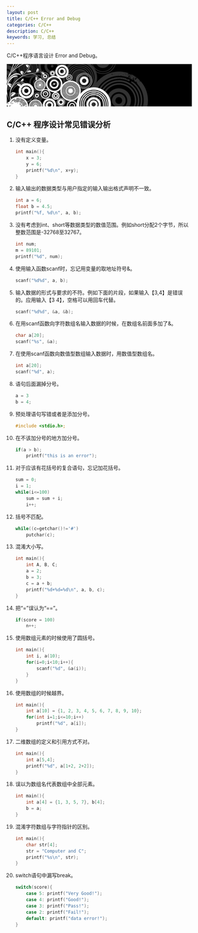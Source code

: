 ```yaml
---
layout: post
title: C/C++ Error and Debug
categories: C/C++
description: C/C++
keywords: 学习, 总结
---
```


C/C++程序语言设计 Error and Debug。

![](/images/discovery/A0116.png)

## C/C++ 程序设计常见错误分析

1. 没有定义变量。

    ```c
    int main(){
        x = 3;
        y = 6;
        printf("%d\n", x+y);
    }
    ```

2. 输入输出的数据类型与用户指定的输入输出格式声明不一致。

    ```c
    int a = 6;
    float b = 4.5;
    printf("%f, %d\n", a, b);
    ```

3. 没有考虑到int、short等数据类型的数值范围。例如short分配2个字节，所以整数范围是-32768至32767。

    ```c
    int num;
    m = 89101;
    printf("%d", num);
    ```

4. 使用输入函数scanf时，忘记用变量的取地址符号&。

    ```c
    scanf("%d%d", a, b);
    ```

5. 输入数据的形式与要求的不符。例如下面的片段，如果输入【3,4】是错误的。应用输入【3 4】，空格可以用回车代替。

    ```c
    scanf("%d%d", &a, &b);
    ```

6. 在用scanf函数向字符数组名输入数据的时候，在数组名前面多加了&。

    ```c
    char a[20];
    scanf("%s", &a);
    ```

7. 在使用scanf函数向数值型数组输入数据时，用数值型数组名。

    ```c
    int a[20];
    scanf("%d", a);
    ```

8. 语句后面漏掉分号。

    ```c
    a = 3
    b = 4;
    ```

9. 预处理语句写错或者是添加分号。

    ```c
    #include <stdio.h>;
    ```

10. 在不该加分号的地方加分号。

    ```c
    if(a > b);
        printf("this is an error");
    ```

11. 对于应该有花括号的复合语句，忘记加花括号。

    ```c
    sum = 0;
    i = 1;
    while(i<=100)
        sum = sum + i;
        i++;
    ```

12. 括号不匹配。

    ```c
    while((c=getchar()!='#')
        putchar(c);
    ```

13. 混淆大小写。

    ```c
    int main(){
        int A, B, C;
        a = 2;
        b = 3;
        c = a + b;
        printf("%d+%d=%d\n", a, b, c);
    }
    ```

14. 把“=”误认为“==”。

    ```c
    if(score = 100)
        n++;
    ```

15. 使用数组元素的时候使用了圆括号。

    ```c
    int main(){
        int i, a(10);
        for(i=0;i<10;i++){
            scanf("%d", &a(i));
        }
    }
    ```

16. 使用数组的时候越界。

    ```c
    int main(){
        int a[10] = {1, 2, 3, 4, 5, 6, 7, 8, 9, 10};
        for(int i=1;i<=10;i++)
            printf("%d", a[i]);
    }
    ```

17. 二维数组的定义和引用方式不对。

    ```c
    int main(){
        int a[5,4];
        printf("%d", a[1+2, 2+2]);
    }
    ```

18. 误以为数组名代表数组中全部元素。

    ```c
    int main(){
        int a[4] = {1, 3, 5, 7}, b[4];
        b = a;
    }
    ```

19. 混淆字符数组与字符指针的区别。

    ```c
    int main(){
        char str[4];
        str = "Computer and C";
        printf("%s\n", str);
    }
    ```

20. switch语句中漏写break。

    ```c
    switch(score){
        case 5: printf("Very Good!");
        case 4: printf("Good!");
        case 3: printf("Pass!");
        case 2: printf("Fail!");
        default: printf("data error!");
    }
    ```
